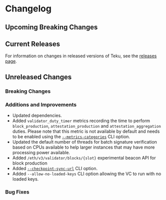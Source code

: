 # Changelog

## Upcoming Breaking Changes

## Current Releases

For information on changes in released versions of Teku, see
the [releases page](https://github.com/Consensys/teku/releases).

## Unreleased Changes

### Breaking Changes

### Additions and Improvements
 - Updated dependencies.
 - Added `validator_duty_timer` metrics recording the time to perform `block_production`, `attestation_production` and `attestation_aggregation` duties. Please note that this metric is not available by default and needs to be enabled using the [`--metrics-categories`](https://docs.teku.consensys.net/development/reference/cli#metrics-categories) CLI option.
 - Updated the default number of threads for batch signature verification based on CPUs available to help larger instances that may have more processing power available.
 - Added `/eth/v3/validator/blocks/{slot}` experimental beacon API for block production
 - Added [`--checkpoint-sync-url`](https://docs.teku.consensys.net/reference/cli#checkpoint-sync-url) CLI option.
 - Added `--allow-no-loaded-keys` CLI option allowing the VC to run with no loaded keys.

### Bug Fixes
